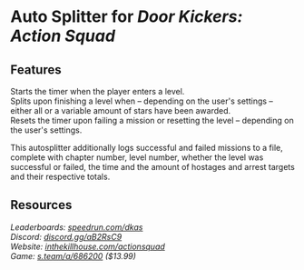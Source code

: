 # Auto Splitter for ***Door Kickers: Action Squad***
## Features
Starts the timer when the player enters a level.  
Splits upon finishing a level when – depending on the user's settings – either all or a variable amount of stars have been awarded.  
Resets the timer upon failing a mission or resetting the level – depending on the user's settings.

This autosplitter additionally logs successful and failed missions to a file, complete with chapter number, level number, whether the level was successful or failed, the time and the amount of hostages and arrest targets and their respective totals.

## Resources
*Leaderboards: [speedrun.com/dkas](https://speedrun.com/dkas)*  
*Discord: [discord.gg/aB2RsC9](https://discord.gg/aB2RsC9)*  
*Website: [inthekillhouse.com/actionsquad](https://inthekillhouse.com/actionsquad)*  
*Game: [s.team/a/686200](https://s.team/a/686200) ($13.99)*
